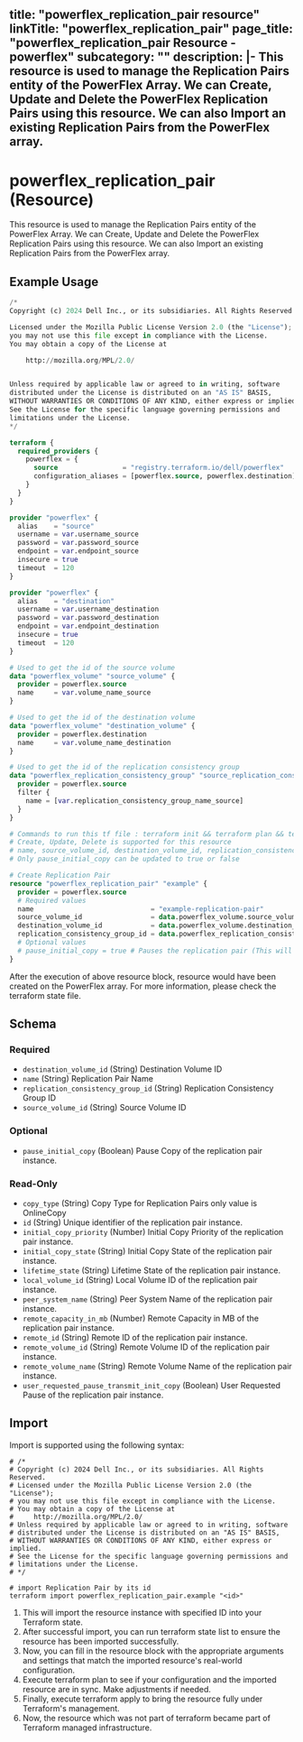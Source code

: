 title: "powerflex_replication_pair resource"
linkTitle: "powerflex_replication_pair"
page_title: "powerflex_replication_pair Resource - powerflex"
subcategory: ""
description: |-
  This resource is used to manage the Replication Pairs entity of the PowerFlex Array. We can Create, Update and Delete the PowerFlex Replication Pairs using this resource. We can also Import an existing Replication Pairs from the PowerFlex array.
---

# powerflex_replication_pair (Resource)

This resource is used to manage the Replication Pairs entity of the PowerFlex Array. We can Create, Update and Delete the PowerFlex Replication Pairs using this resource. We can also Import an existing Replication Pairs from the PowerFlex array.

## Example Usage

```terraform
/*
Copyright (c) 2024 Dell Inc., or its subsidiaries. All Rights Reserved.

Licensed under the Mozilla Public License Version 2.0 (the "License");
you may not use this file except in compliance with the License.
You may obtain a copy of the License at

    http://mozilla.org/MPL/2.0/


Unless required by applicable law or agreed to in writing, software
distributed under the License is distributed on an "AS IS" BASIS,
WITHOUT WARRANTIES OR CONDITIONS OF ANY KIND, either express or implied.
See the License for the specific language governing permissions and
limitations under the License.
*/

terraform {
  required_providers {
    powerflex = {
      source                = "registry.terraform.io/dell/powerflex"
      configuration_aliases = [powerflex.source, powerflex.destination]
    }
  }
}

provider "powerflex" {
  alias    = "source"
  username = var.username_source
  password = var.password_source
  endpoint = var.endpoint_source
  insecure = true
  timeout  = 120
}

provider "powerflex" {
  alias    = "destination"
  username = var.username_destination
  password = var.password_destination
  endpoint = var.endpoint_destination
  insecure = true
  timeout  = 120
}

# Used to get the id of the source volume
data "powerflex_volume" "source_volume" {
  provider = powerflex.source
  name     = var.volume_name_source
}

# Used to get the id of the destination volume
data "powerflex_volume" "destination_volume" {
  provider = powerflex.destination
  name     = var.volume_name_destination
}

# Used to get the id of the replication consistency group
data "powerflex_replication_consistency_group" "source_replication_consistency_group" {
  provider = powerflex.source
  filter {
    name = [var.replication_consistency_group_name_source]
  }
}

# Commands to run this tf file : terraform init && terraform plan && terraform apply
# Create, Update, Delete is supported for this resource
# name, source_volume_id, destination_volume_id, replication_consistency_group_id are the required parameters to create or update
# Only pause_initial_copy can be updated to true or false

# Create Replication Pair
resource "powerflex_replication_pair" "example" {
  provider = powerflex.source
  # Required values
  name                             = "example-replication-pair"
  source_volume_id                 = data.powerflex_volume.source_volume.volumes[0].id
  destination_volume_id            = data.powerflex_volume.destination_volume.volumes[0].id
  replication_consistency_group_id = data.powerflex_replication_consistency_group.source_replication_consistency_group.replication_consistency_group_details[0].id
  # Optional values
  # pause_initial_copy = true # Pauses the replication pair (This will only work during the initial copy process), defaults to false
}
```

After the execution of above resource block, resource would have been created on the PowerFlex array. For more information, please check the terraform state file.

<!-- schema generated by tfplugindocs -->
## Schema

### Required

- `destination_volume_id` (String) Destination Volume ID
- `name` (String) Replication Pair Name
- `replication_consistency_group_id` (String) Replication Consistency Group ID
- `source_volume_id` (String) Source Volume ID

### Optional

- `pause_initial_copy` (Boolean) Pause Copy of the replication pair instance.

### Read-Only

- `copy_type` (String) Copy Type for Replication Pairs only value is OnlineCopy
- `id` (String) Unique identifier of the replication pair instance.
- `initial_copy_priority` (Number) Initial Copy Priority of the replication pair instance.
- `initial_copy_state` (String) Initial Copy State of the replication pair instance.
- `lifetime_state` (String) Lifetime State of the replication pair instance.
- `local_volume_id` (String) Local Volume ID of the replication pair instance.
- `peer_system_name` (String) Peer System Name of the replication pair instance.
- `remote_capacity_in_mb` (Number) Remote Capacity in MB of the replication pair instance.
- `remote_id` (String) Remote ID of the replication pair instance.
- `remote_volume_id` (String) Remote Volume ID of the replication pair instance.
- `remote_volume_name` (String) Remote Volume Name of the replication pair instance.
- `user_requested_pause_transmit_init_copy` (Boolean) User Requested Pause of the replication pair instance.

## Import

Import is supported using the following syntax:

```shell
# /*
# Copyright (c) 2024 Dell Inc., or its subsidiaries. All Rights Reserved.
# Licensed under the Mozilla Public License Version 2.0 (the "License");
# you may not use this file except in compliance with the License.
# You may obtain a copy of the License at
#     http://mozilla.org/MPL/2.0/
# Unless required by applicable law or agreed to in writing, software
# distributed under the License is distributed on an "AS IS" BASIS,
# WITHOUT WARRANTIES OR CONDITIONS OF ANY KIND, either express or implied.
# See the License for the specific language governing permissions and
# limitations under the License.
# */

# import Replication Pair by its id
terraform import powerflex_replication_pair.example "<id>"
```

1. This will import the resource instance with specified ID into your Terraform state.
2. After successful import, you can run terraform state list to ensure the resource has been imported successfully.
3. Now, you can fill in the resource block with the appropriate arguments and settings that match the imported resource's real-world configuration.
4. Execute terraform plan to see if your configuration and the imported resource are in sync. Make adjustments if needed.
5. Finally, execute terraform apply to bring the resource fully under Terraform's management.
6. Now, the resource which was not part of terraform became part of Terraform managed infrastructure.
